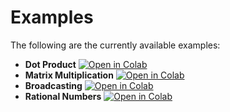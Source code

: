 # Examples

The following are the currently available examples:

- **Dot Product** [![Open in Colab](https://colab.research.google.com/assets/colab-badge.svg)](https://colab.research.google.com/github/NillionNetwork/nada-numpy/blob/main/examples/dot_product/dot_product.ipynb)
- **Matrix Multiplication** [![Open in Colab](https://colab.research.google.com/assets/colab-badge.svg)](https://colab.research.google.com/github/NillionNetwork/nada-numpy/blob/main/examples/matrix_multiplication/matrix_multiplication.ipynb)
- **Broadcasting** [![Open in Colab](https://colab.research.google.com/assets/colab-badge.svg)](https://colab.research.google.com/github/NillionNetwork/nada-numpy/blob/main/examples/broadcasting/broadcasting.ipynb)
- **Rational Numbers** [![Open in Colab](https://colab.research.google.com/assets/colab-badge.svg)](https://colab.research.google.com/github/NillionNetwork/nada-numpy/blob/main/examples/rational_numbers/rational_numbers.ipynb)

